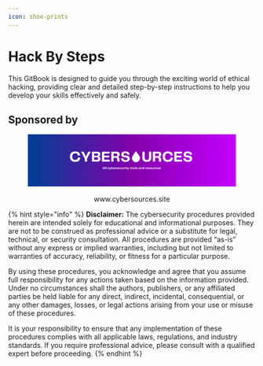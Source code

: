 ```yaml
---
icon: shoe-prints
---
```


# Hack By Steps

This GitBook is designed to guide you through the exciting world of ethical hacking, providing clear and detailed step-by-step instructions to help you develop your skills effectively and safely.

## Sponsored by

<div align="center"><figure><img src=".gitbook/assets/banner cybersources.png" alt=""><figcaption><p>www.cybersources.site</p></figcaption></figure></div>

{% hint style="info" %}
**Disclaimer:** The cybersecurity procedures provided herein are intended solely for educational and informational purposes. They are not to be construed as professional advice or a substitute for legal, technical, or security consultation. All procedures are provided “as-is” without any express or implied warranties, including but not limited to warranties of accuracy, reliability, or fitness for a particular purpose.

By using these procedures, you acknowledge and agree that you assume full responsibility for any actions taken based on the information provided. Under no circumstances shall the authors, publishers, or any affiliated parties be held liable for any direct, indirect, incidental, consequential, or any other damages, losses, or legal actions arising from your use or misuse of these procedures.

It is your responsibility to ensure that any implementation of these procedures complies with all applicable laws, regulations, and industry standards. If you require professional advice, please consult with a qualified expert before proceeding.
{% endhint %}

